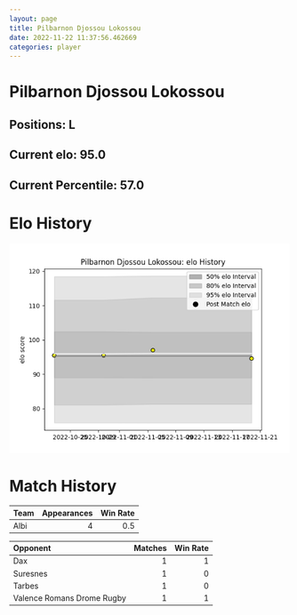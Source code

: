 ```yaml
---  
layout: page  
title: Pilbarnon Djossou Lokossou  
date: 2022-11-22 11:37:56.462669  
categories: player  
---
```

# Pilbarnon Djossou Lokossou

## Positions: L

## Current elo: 95.0

## Current Percentile: 57.0

# Elo History


![elo history](history_PilbarnonDjossouLokossou.png)
# Match History


| Team   |   Appearances |   Win Rate |
|:-------|--------------:|-----------:|
| Albi   |             4 |        0.5 |

| Opponent                   |   Matches |   Win Rate |
|:---------------------------|----------:|-----------:|
| Dax                        |         1 |          1 |
| Suresnes                   |         1 |          0 |
| Tarbes                     |         1 |          0 |
| Valence Romans Drome Rugby |         1 |          1 |